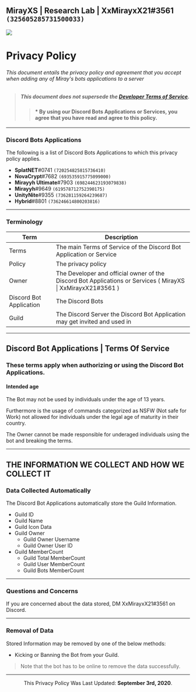 ## MirayXS | Research Lab | XxMirayxX21#3561 `(325605285731500033)`

[![](https://discordapp.com/api/guilds/735182703871262820/embed.png?style=banner2)](https://discord.gg/CkdjnCR)

# Privacy Policy
######  This document entails the privacy policy and agreement that you accept when adding any of Miray's bots applications to a server
> ##### This document does not supersede the [Developer Terms of Service](https://discordapp.com/developers/docs/legal).
>> #### * By using our Discord Bots Applications or Services, you agree that you have read and agree to this policy.

<hr>

### Discord Bots Applications
The following is a list of Discord Bots Applications to which this privacy policy applies.
* **SplatNET**#0741 `(720254825815736410)`
* **NovaCrypt**#7682 `(693535915775099000)`
* **Mirayyh Ultimate**#7903 `(698244623193079838)`
* **Mirayyh**#9649 `(619578712752390175)`
* **UnityNite**#9355 `(736281159264239687)`
* **Hybrid**#8801 `(736246614800203816)`

<hr>

### Terminology

| Term | Description |
|--------|------------------------------|
| Terms | The main Terms of Service of the Discord Bot Application or Service |
| Policy | The privacy policy |
| Owner | The Developer and official owner of the Discord Bot Applications or Services ( MirayXS \| XxMirayxX21#3561 ) |
| Discord Bot Application | The Discord Bots |
| Guild | The Discord Server the Discord Bot Application may get invited and used in |

<hr>

## Discord Bot Applications | Terms Of Service
### These terms apply when authorizing or using the Discord Bot Applications.

#### Intended age
The Bot may not be used by individuals under the age of 13 years.

Furthermore is the usage of commands categorized as NSFW (Not safe for Work) not allowed for individuals under the legal age of maturity in their country.

The Owner cannot be made responsible for underaged individuals using the bot and breaking the terms.

<hr>

## THE INFORMATION WE COLLECT AND HOW WE COLLECT IT
### Data Collected Automatically 
The Discord Bot Applications automatically store the Guild Information.
* Guild ID
* Guild Name
* Guild Icon Data
* Guild Owner
  * Guild Owner Username
  * Guild Owner User ID
* Guild MemberCount
  * Guild Total MemberCount
  * Guild User MemberCount
  * Guild Bots MemberCount

<hr>

### Questions and Concerns
If you are concerned about the data stored, DM XxMirayxX21#3561 on Discord.

<hr>

### Removal of Data

Stored Information may be removed by one of the below methods:

- Kicking or Banning the Bot from your Guild.
> Note that the bot has to be online to remove the data successfully.

------------
<p align="center">
  This Privacy Policy Was Last Updated: 
  <b>September 3rd, 2020</b>.
</p>
